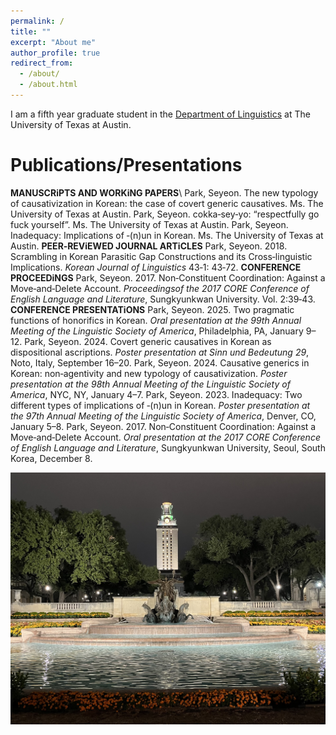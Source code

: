 ```yaml
---
permalink: /
title: ""
excerpt: "About me"
author_profile: true
redirect_from: 
  - /about/
  - /about.html
---
```

I am a fifth year graduate student in the [Department of Linguistics](https://liberalarts.utexas.edu/linguistics/) at The University of Texas at Austin. 

Publications/Presentations
======
**MANUSCRiPTS AND WORKiNG PAPERS**\\
Park, Seyeon. The new typology of causativization in Korean: the case of covert generic causatives. Ms. The University of
Texas at Austin.
Park, Seyeon. cokka‑sey‑yo: “respectfully go fuck yourself”. Ms. The University of Texas at Austin.
Park, Seyeon. Inadequacy: Implications of ‑(n)un in Korean. Ms. The University of Texas at Austin.
**PEER‑REViEWED JOURNAL ARTiCLES**
Park, Seyeon. 2018. Scrambling in Korean Parasitic Gap Constructions and its Cross‑linguistic Implications. _Korean Journal
of Linguistics_ 43‑1: 43‑72.
**CONFERENCE PROCEEDiNGS**
Park, Seyeon. 2017. Non‑Constituent Coordination: Against a Move‑and‑Delete Account. _Proceedingsof the 2017 CORE
Conference of English Language and Literature_, Sungkyunkwan University. Vol. 2:39‑43.
**CONFERENCE PRESENTATiONS**
Park, Seyeon. 2025. Two pragmatic functions of honorifics in Korean. _Oral presentation at the 99th Annual Meeting of the
Linguistic Society of America_, Philadelphia, PA, January 9–12.
Park, Seyeon. 2024. Covert generic causatives in Korean as dispositional ascriptions. _Poster presentation at Sinn und
Bedeutung 29_, Noto, Italy, September 16–20.
Park, Seyeon. 2024. Causative generics in Korean: non‑agentivity and new typology of causativization. _Poster presentation
at the 98th Annual Meeting of the Linguistic Society of America_, NYC, NY, January 4–7.
Park, Seyeon. 2023. Inadequacy: Two different types of implications of ‑(n)un in Korean. _Poster presentation at the 97th
Annual Meeting of the Linguistic Society of America_, Denver, CO, January 5–8.
Park, Seyeon. 2017. Non‑Constituent Coordination: Against a Move‑and‑Delete Account. _Oral presentation at the 2017
CORE Conference of English Language and Literature_, Sungkyunkwan University, Seoul, South Korea, December 8.



![UT Tower](/images/uttower.jpg)

